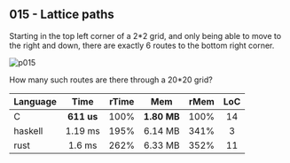 015 - Lattice paths
-------------------

Starting in the top left corner of a 2*2 grid, and only being able to move to
the right and down, there are exactly 6 routes to the bottom right corner.

![p015](https://projecteuler.net/project/images/p_015.gif)

How many such routes are there through a 20*20 grid?

Language | Time | rTime | Mem | rMem | LoC
--- | :---: | :---: | :---: | :---: | :---:
C | **611 us** | 100% | **1.80 MB** | 100% | 14
haskell | 1.19 ms | 195% | 6.14 MB | 341% | 3
rust | 1.6 ms | 262% | 6.33 MB | 352% | 11

